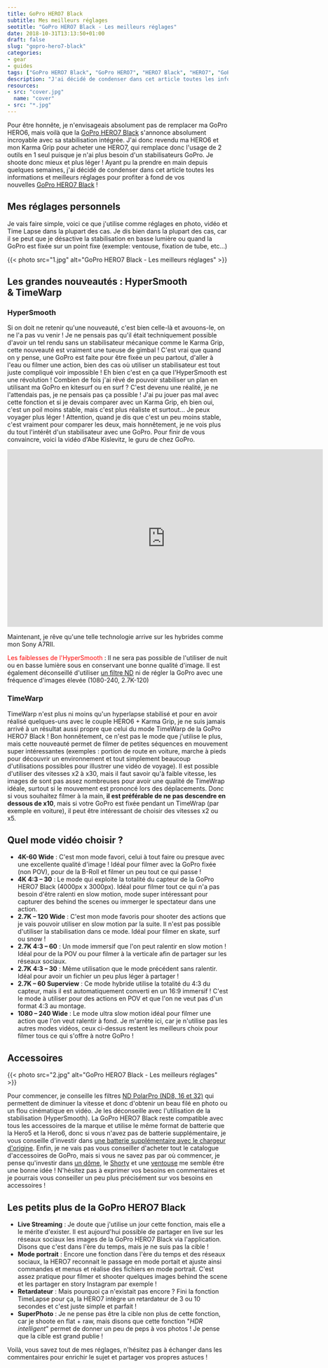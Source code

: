 ```yaml
---
title: GoPro HERO7 Black
subtitle: Mes meilleurs réglages
seotitle: "GoPro HERO7 Black - Les meilleurs réglages"
date: 2018-10-31T13:13:50+01:00
draft: false
slug: "gopro-hero7-black"
categories:
- gear
- guides
tags: ["GoPro HERO7 Black", "GoPro HERO7", "HERO7 Black", "HERO7", "GoPro", "Réglages", "Tuto", "Vidéo", "Photo"]
description: "J'ai décidé de condenser dans cet article toutes les informations et meilleurs réglages pour profiter à fond de vos nouvelles GoPro HERO7 Black !"
resources:
- src: "cover.jpg"
  name: "cover"
- src: "*.jpg"
---
```


Pour être honnête, je n'envisageais absolument pas de remplacer ma GoPro HERO6, mais voilà que la [GoPro HERO7 Black](https://amzn.to/2CRW8wh) s'annonce absolument incroyable avec sa stabilisation intégrée. J'ai donc revendu ma HERO6 et mon Karma Grip pour acheter une HERO7, qui remplace donc l'usage de 2 outils en 1 seul puisque je n'ai plus besoin d'un stabilisateurs GoPro. Je shoote donc mieux et plus léger ! Ayant pu la prendre en main depuis quelques semaines, j'ai décidé de condenser dans cet article toutes les informations et meilleurs réglages pour profiter à fond de vos nouvelles [GoPro HERO7 Black](https://amzn.to/2CRW8wh) !

## Mes réglages personnels

Je vais faire simple, voici ce que j'utilise comme réglages en photo, vidéo et Time Lapse dans la plupart des cas. Je dis bien dans la plupart des cas, car il se peut que je désactive la stabilisation en basse lumière ou quand la GoPro est fixée sur un point fixe (exemple: ventouse, fixation de tube, etc...)

{{< photo src="1.jpg" alt="GoPro HERO7 Black - Les meilleurs réglages" >}}

## Les grandes nouveautés : HyperSmooth & TimeWarp

### HyperSmooth

Si on doit ne retenir qu'une nouveauté, c'est bien celle-là et avouons-le, on ne l'a pas vu venir ! Je ne pensais pas qu'il était techniquement possible d'avoir un tel rendu sans un stabilisateur mécanique comme le Karma Grip, cette nouveauté est vraiment une tueuse de gimbal ! C'est vrai que quand on y pense, une GoPro est faite pour être fixée un peu partout, d'aller à l'eau ou filmer une action, bien des cas où utiliser un stabilisateur est tout juste compliqué voir impossible ! Eh bien c'est en ça que l'HyperSmooth est une révolution ! Combien de fois j'ai rêvé de pouvoir stabiliser un plan en utilisant ma GoPro en kitesurf ou en surf ? C'est devenu une réalité, je ne l'attendais pas, je ne pensais pas ça possible ! J'ai pu jouer pas mal avec cette fonction et si je devais comparer avec un Karma Grip, eh bien oui, c'est un poil moins stable, mais c'est plus réaliste et surtout... Je peux voyager plus léger ! Attention, quand je dis que c'est un peu moins stable, c'est vraiment pour comparer les deux, mais honnêtement, je ne vois plus du tout l'intérêt d'un stabilisateur avec une GoPro. Pour finir de vous convaincre, voici la vidéo d'Abe Kislevitz, le guru de chez GoPro.

<center><iframe width="720" height="405" src="https://www.youtube.com/embed/1wKOPlUaBe0" frameborder="0" allow="accelerometer; autoplay; encrypted-media; gyroscope; picture-in-picture" allowfullscreen></iframe></center>

Maintenant, je rêve qu'une telle technologie arrive sur les hybrides comme mon Sony A7RII.

<span style="color: #ff0000;">Les faiblesses de l'HyperSmooth</span> : Il ne sera pas possible de l'utiliser de nuit ou en basse lumière sous en conservant une bonne qualité d'image. Il est également déconseillé d'utiliser [un filtre ND](https://amzn.to/2EPHk3G) ni de régler la GoPro avec une fréquence d'images élevée (1080-240, 2.7K-120)

### TimeWarp

TimeWarp n'est plus ni moins qu'un hyperlapse stabilisé et pour en avoir réalisé quelques-uns avec le couple HERO6 + Karma Grip, je ne suis jamais arrivé à un résultat aussi propre que celui du mode TimeWarp de la GoPro HERO7 Black ! Bon honnêtement, ce n'est pas le mode que j'utilise le plus, mais cette nouveauté permet de filmer de petites séquences en mouvement super intéressantes (exemples : portion de route en voiture, marche à pieds pour découvrir un environnement et tout simplement beaucoup d'utilisations possibles pour illustrer une vidéo de voyage). Il est possible d'utiliser des vitesses x2 à x30, mais il faut savoir qu'à faible vitesse, les images de sont pas assez nombreuses pour avoir une qualité de TimeWrap idéale, surtout si le mouvement est prononcé lors des déplacements. Donc si vous souhaitez filmer à la main, **il est préférable de ne pas descendre en dessous de x10**, mais si votre GoPro est fixée pendant un TimeWrap (par exemple en voiture), il peut être intéressant de choisir des vitesses x2 ou x5.

## Quel mode vidéo choisir ?

* **4K-60 Wide** : C'est mon mode favori, celui à tout faire ou presque avec une excellente qualité d'image ! Idéal pour filmer avec la GoPro fixée (non POV), pour de la B-Roll et filmer un peu tout ce qui passe !
* **4K 4:3 – 30** : Le mode qui exploite la totalité du capteur de la GoPro HERO7 Black (4000px x 3000px). Idéal pour filmer tout ce qui n'a pas besoin d'être ralenti en slow motion, mode super intéressant pour capturer des behind the scenes ou immerger le spectateur dans une action.
* **2.7K – 120 Wide** : C'est mon mode favoris pour shooter des actions que je vais pouvoir utiliser en slow motion par la suite. Il n'est pas possible d'utiliser la stabilisation dans ce mode. Idéal pour filmer en skate, surf ou snow !
* **2.7K 4:3 – 60** : Un mode immersif que l'on peut ralentir en slow motion ! Idéal pour de la POV ou pour filmer à la verticale afin de partager sur les réseaux sociaux.
* **2.7K 4:3 – 30** : Même utilisation que le mode précédent sans ralentir. Idéal pour avoir un fichier un peu plus léger à partager !
* **2.7K – 60 Superview** : Ce mode hybride utilise la totalité du 4:3 du capteur, mais il est automatiquement converti en un 16:9 immersif ! C'est le mode à utiliser pour des actions en POV et que l'on ne veut pas d'un format 4:3 au montage.
* **1080 – 240 Wide** : Le mode ultra slow motion idéal pour filmer une action que l'on veut ralentir à fond. Je m'arrête ici, car je n'utilise pas les autres modes vidéos, ceux ci-dessus restent les meilleurs choix pour filmer tous ce qui s'offre à notre GoPro !

## Accessoires

{{< photo src="2.jpg" alt="GoPro HERO7 Black - Les meilleurs réglages" >}}

Pour commencer, je conseille les filtres [ND PolarPro (ND8, 16 et 32)](https://amzn.to/2OXCBBD) qui permettent de diminuer la vitesse et donc d'obtenir un beau filé en photo ou un flou cinématique en vidéo. Je les déconseille avec l'utilisation de la stabilisation (HyperSmooth). La GoPro HERO7 Black reste compatible avec tous les accessoires de la marque et utilise le même format de batterie que la Hero5 et la Hero6, donc si vous n'avez pas de batterie supplémentaire, je vous conseille d'investir dans [une batterie supplémentaire avec le chargeur d'origine](https://amzn.to/2OVQ3Gh). Enfin, je ne vais pas vous conseiller d'acheter tout le catalogue d'accessoires de GoPro, mais si vous ne savez pas par où commencer, je pense qu'investir dans [un dôme](https://amzn.to/2EOYTRi), le [Shorty](https://amzn.to/2OZfJ4L) et une [ventouse](https://amzn.to/2P2jFSx) me semble être une bonne idée ! N'hésitez pas à exprimer vos besoins en commentaires et je pourrais vous conseiller un peu plus précisément sur vos besoins en accessoires !

## Les petits plus de la GoPro HERO7 Black

*   **Live Streaming** : Je doute que j'utilise un jour cette fonction, mais elle a le mérite d'exister. Il est aujourd'hui possible de partager en live sur les réseaux sociaux les images de la GoPro HERO7 Black via l'application. Disons que c'est dans l'ère du temps, mais je ne suis pas la cible !
*   **Mode portrait** : Encore une fonction dans l'ère du temps et des réseaux sociaux, la HERO7 reconnait le passage en mode portait et ajuste ainsi commandes et menus et réalise des fichiers en mode portrait. C'est assez pratique pour filmer et shooter quelques images behind the scene et les partager en story Instagram par exemple !
*   **Retardateur** : Mais pourquoi ça n'existait pas encore ? Fini la fonction TimeLapse pour ça, la HERO7 intègre un retardateur de 3 ou 10 secondes et c'est juste simple et parfait !
*   **SuperPhoto** : Je ne pense pas être la cible non plus de cette fonction, car je shoote en flat + raw, mais disons que cette fonction "_HDR intelligent_" permet de donner un peu de peps à vos photos ! Je pense que la cible est grand publie !

Voilà, vous savez tout de mes réglages, n'hésitez pas à échanger dans les commentaires pour enrichir le sujet et partager vos propres astuces !
